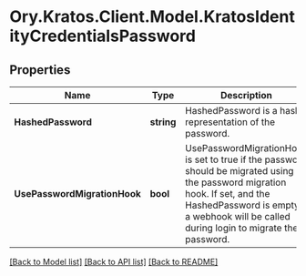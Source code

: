 # Ory.Kratos.Client.Model.KratosIdentityCredentialsPassword

## Properties

Name | Type | Description | Notes
------------ | ------------- | ------------- | -------------
**HashedPassword** | **string** | HashedPassword is a hash-representation of the password. | [optional] 
**UsePasswordMigrationHook** | **bool** | UsePasswordMigrationHook is set to true if the password should be migrated using the password migration hook. If set, and the HashedPassword is empty, a webhook will be called during login to migrate the password. | [optional] 

[[Back to Model list]](../README.md#documentation-for-models) [[Back to API list]](../README.md#documentation-for-api-endpoints) [[Back to README]](../README.md)


